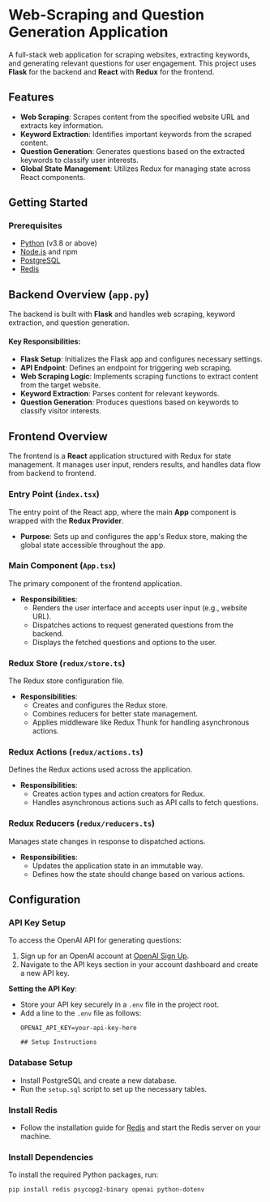# Web-Scraping and Question Generation Application

A full-stack web application for scraping websites, extracting keywords, and generating relevant questions for user engagement. This project uses **Flask** for the backend and **React** with **Redux** for the frontend.

## Features

- **Web Scraping**: Scrapes content from the specified website URL and extracts key information.
- **Keyword Extraction**: Identifies important keywords from the scraped content.
- **Question Generation**: Generates questions based on the extracted keywords to classify user interests.
- **Global State Management**: Utilizes Redux for managing state across React components.

## Getting Started

### Prerequisites
- [Python](https://www.python.org/downloads/) (v3.8 or above)
- [Node.js](https://nodejs.org/) and npm
- [PostgreSQL](https://www.postgresql.org/download/)
- [Redis](https://redis.io/download)

## Backend Overview (`app.py`)

The backend is built with **Flask** and handles web scraping, keyword extraction, and question generation.

#### Key Responsibilities:
- **Flask Setup**: Initializes the Flask app and configures necessary settings.
- **API Endpoint**: Defines an endpoint for triggering web scraping.
- **Web Scraping Logic**: Implements scraping functions to extract content from the target website.
- **Keyword Extraction**: Parses content for relevant keywords.
- **Question Generation**: Produces questions based on keywords to classify visitor interests.

## Frontend Overview

The frontend is a **React** application structured with Redux for state management. It manages user input, renders results, and handles data flow from backend to frontend.

### Entry Point (`index.tsx`)

The entry point of the React app, where the main **App** component is wrapped with the **Redux Provider**.

- **Purpose**: Sets up and configures the app's Redux store, making the global state accessible throughout the app.

### Main Component (`App.tsx`)

The primary component of the frontend application.

- **Responsibilities**:
  - Renders the user interface and accepts user input (e.g., website URL).
  - Dispatches actions to request generated questions from the backend.
  - Displays the fetched questions and options to the user.

### Redux Store (`redux/store.ts`)

The Redux store configuration file.

- **Responsibilities**:
  - Creates and configures the Redux store.
  - Combines reducers for better state management.
  - Applies middleware like Redux Thunk for handling asynchronous actions.

### Redux Actions (`redux/actions.ts`)

Defines the Redux actions used across the application.

- **Responsibilities**:
  - Creates action types and action creators for Redux.
  - Handles asynchronous actions such as API calls to fetch questions.

### Redux Reducers (`redux/reducers.ts`)

Manages state changes in response to dispatched actions.

- **Responsibilities**:
  - Updates the application state in an immutable way.
  - Defines how the state should change based on various actions.

## Configuration

### API Key Setup

To access the OpenAI API for generating questions:

1. Sign up for an OpenAI account at [OpenAI Sign Up](https://beta.openai.com/signup/).
2. Navigate to the API keys section in your account dashboard and create a new API key.

**Setting the API Key**:
- Store your API key securely in a `.env` file in the project root.
- Add a line to the `.env` file as follows:
  ```plaintext
  OPENAI_API_KEY=your-api-key-here

  ## Setup Instructions

### Database Setup

- Install PostgreSQL and create a new database.
- Run the `setup.sql` script to set up the necessary tables.

### Install Redis

- Follow the installation guide for [Redis](https://redis.io/download) and start the Redis server on your machine.

### Install Dependencies

To install the required Python packages, run:

```bash
pip install redis psycopg2-binary openai python-dotenv

